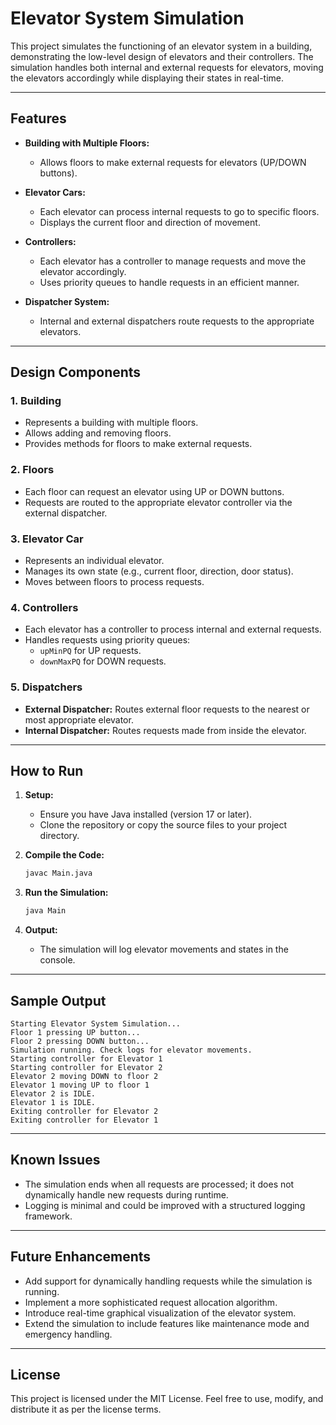 # Elevator System Simulation

This project simulates the functioning of an elevator system in a building, demonstrating the low-level design of elevators and their controllers. The simulation handles both internal and external requests for elevators, moving the elevators accordingly while displaying their states in real-time.

---

## Features

- **Building with Multiple Floors:**
  - Allows floors to make external requests for elevators (UP/DOWN buttons).
  
- **Elevator Cars:**
  - Each elevator can process internal requests to go to specific floors.
  - Displays the current floor and direction of movement.
  
- **Controllers:**
  - Each elevator has a controller to manage requests and move the elevator accordingly.
  - Uses priority queues to handle requests in an efficient manner.
  
- **Dispatcher System:**
  - Internal and external dispatchers route requests to the appropriate elevators.

---

## Design Components

### 1. Building
- Represents a building with multiple floors.
- Allows adding and removing floors.
- Provides methods for floors to make external requests.

### 2. Floors
- Each floor can request an elevator using UP or DOWN buttons.
- Requests are routed to the appropriate elevator controller via the external dispatcher.

### 3. Elevator Car
- Represents an individual elevator.
- Manages its own state (e.g., current floor, direction, door status).
- Moves between floors to process requests.

### 4. Controllers
- Each elevator has a controller to process internal and external requests.
- Handles requests using priority queues:
  - `upMinPQ` for UP requests.
  - `downMaxPQ` for DOWN requests.

### 5. Dispatchers
- **External Dispatcher:** Routes external floor requests to the nearest or most appropriate elevator.
- **Internal Dispatcher:** Routes requests made from inside the elevator.

---

## How to Run

1. **Setup:**
   - Ensure you have Java installed (version 17 or later).
   - Clone the repository or copy the source files to your project directory.

2. **Compile the Code:**
   ```bash
   javac Main.java
   ```

3. **Run the Simulation:**
   ```bash
   java Main
   ```

4. **Output:**
   - The simulation will log elevator movements and states in the console.

---

## Sample Output

```
Starting Elevator System Simulation...
Floor 1 pressing UP button...
Floor 2 pressing DOWN button...
Simulation running. Check logs for elevator movements.
Starting controller for Elevator 1
Starting controller for Elevator 2
Elevator 2 moving DOWN to floor 2
Elevator 1 moving UP to floor 1
Elevator 2 is IDLE.
Elevator 1 is IDLE.
Exiting controller for Elevator 2
Exiting controller for Elevator 1
```

---

## Known Issues
- The simulation ends when all requests are processed; it does not dynamically handle new requests during runtime.
- Logging is minimal and could be improved with a structured logging framework.

---

## Future Enhancements
- Add support for dynamically handling requests while the simulation is running.
- Implement a more sophisticated request allocation algorithm.
- Introduce real-time graphical visualization of the elevator system.
- Extend the simulation to include features like maintenance mode and emergency handling.

---

## License
This project is licensed under the MIT License. Feel free to use, modify, and distribute it as per the license terms.
